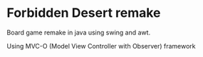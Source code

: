 # Forbidden Desert remake

Board game remake in java using swing and awt.

Using MVC-O (Model View Controller with Observer) framework
